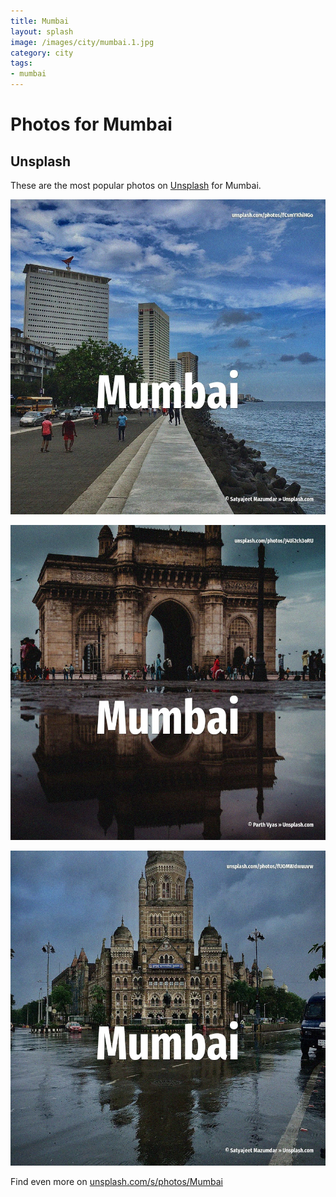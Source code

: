 ```yaml
---
title: Mumbai
layout: splash
image: /images/city/mumbai.1.jpg
category: city
tags:
- mumbai
---
```

# Photos for Mumbai

## Unsplash

These are the most popular photos on [Unsplash](https://unsplash.com) for Mumbai.

![Mumbai](/images/city/mumbai.1.jpg)

![Mumbai](/images/city/mumbai.2.jpg)

![Mumbai](/images/city/mumbai.3.jpg)

Find even more on [unsplash.com/s/photos/Mumbai](https://unsplash.com/s/photos/Mumbai)